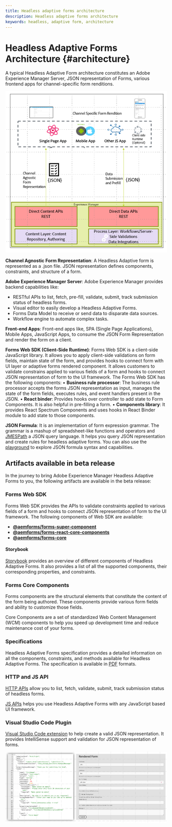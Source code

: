 ```yaml
---
title: Headless adaptive forms architecture
description: Headless adaptive forms architecture
keywords: headless, adaptive form, architecture
---
```


# Headless Adaptive Forms Architecture {#architecture}

A typical Headless Adaptive Form architecture  constitutes an Adobe Experience Manager Server, JSON representation of Forms, various frontend apps for channel-specific form renditions.

![Architecture](/help/assets/headless-af-architecture.png)

**Channel Agnostic Form Representation**: A Headless Adaptive form is represented as a .json file. JSON representation defines components, constraints, and structure of a form.

**Adobe Experience Manager Server**: Adobe Experience Manager provides backend capabilities like:  

* RESTful APIs to list, fetch, pre-fill, validate, submit, track submission status of headless forms.
* Visual editor to easily develop a Headless Adaptive Forms.
* Forms Data Model to receive or send data to disparate data sources.
* Workflow engine to automate complex tasks. 

**Front-end Apps**: Front-end apps like, SPA (Single Page Applications), Mobile Apps, JavaScript Apps, to consume the JSON Form Representation and render the form on a client. 

**Forms Web SDK (Client-Side Runtime)**: Forms Web SDK is a client-side JavaScript library. It allows you to apply client-side validations on form fields, maintain state of the form, and provides hooks to connect form with UI layer or adaptive forms rendered component. It allows customers to validate constrains applied to various fields of a form and hooks to connect JSON representation of form to the UI framework. The Forms Web SDK has the following components:
• **Business rule processor**: The business rule processor accepts the forms JSON representation as input, manages the state of the form fields, executes rules, and event handlers present in the JSON.
• **React binder**: Provides hooks over controller to add state to Form Components. It is also helpful in pre-filling a form.
• **Components library**: It provides React Spectrum Components and uses hooks in React Binder module to add state to those components.

<!-- **View Library (UI Layer)**: A custom form application built in a front-end language. You can use react, Angular, Flutter, NPM, Vue.js, Ionic, BootStrap, or any other language to built front end. You can also use the Headless Adaptive Forms Super Component, provided out-of-the-box, inside a react application to render a headless adaptive form. Headless adaptive forms super component makes use of OOTB react spectrum -based form components to render the Headless adaptive form. 

Core-Components: It enables use to render an Adaptive Form using JSON representation. It uses rule grammar to help create dynamic field interactions. The rule grammar is based on [JSON formula](http://github.com/adobe/json-formula/). You can develop your own renderer or embed the React based Adaptive Forms renderer, provided OOTB, in your front-end app to render the form. -->

**JSON Formula**: It is an implementation of form expression grammar. The grammar is a mashup of spreadsheet-like functions and operators and [JMESPath](https://jmespath.org/) a JSON query language.  It helps you query JSON representation and create rules for headless adaptive forms.  You can also use the [playground](https://opensource.adobe.com/json-formula/dist/index.html) to explore JSON formula syntax and capabilities.


## Artifacts available in beta release

In the journey to bring Adobe Experience Manager Headless Adaptive Forms to you, the following artifacts are available in the beta release:


<!-- ### React Renderer component -->


### Forms Web SDK

Forms Web SDK provides the APIs to validate constraints applied to various fields of a form and hooks to connect JSON representation of form to the UI framework. The following components of Web SDK are available:

* **[@aemforms/forms-super-component](https://www.npmjs.com/package/@aemforms/forms-super-component)** 
* **[@aemforms/forms-react-core-components](https://www.npmjs.com/package/@aemforms/forms-react-core-components)**
* **[@aemforms/forms-core](https://www.npmjs.com/package/@aemforms/forms-core)**


#### Storybook

[Storybook](https://opensource.adobe.com/aem-forms-af-runtime/storybook/) provides an overview of different components of Headless Adaptive Forms. It also provides a list of all the supported components, their corresponding properties, and constraints.

### Forms Core Components  

Forms components are the structural elements that constitute the content of the form being authored. These components provide various form fields and ability to customize those fields. 

Core Components are a set of standardized Web Content Management (WCM) components to help you speed up development time and reduce maintenance cost of your forms.

### Specifications

Headless Adaptive Forms specification provides a detailed information on all the components, constraints, and methods available for Headless Adaptive Forms. The specification is available in [PDF](/help/assets/Headless-Adaptive-Form-Specification.pdf) formats.

### HTTP and JS API

[HTTP APIs](https://opensource.adobe.com/aem-forms-af-runtime/api/) allow you to list, fetch, validate, submit, track submission status of headless forms.

[JS APIs](https://opensource.adobe.com/aem-forms-af-runtime/jsdocs/) helps you use Headless Adaptive Forms with any JavaScript based UI framework. 

### Visual Studio Code Plugin

[Visual Studio Code extension](/help/assets/adaptive-form-builder-0.10.0.vsix) to help create a valid JSON representation. It provides IntelliSense support and validation for JSON representation of forms.  

![JSON Form Model And Rendition](/help/assets/rendered-headless-form.png)